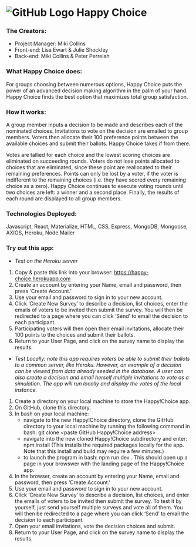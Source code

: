 # ![GitHub Logo](/client/public/images/sunhalf1.png)  Happy Choice   #
### **The Creators:**  
* Project Manager: Miki Collins
* Front-end: Lisa Ewart & Julie Shockley
* Back-end: Miki Collins & Peter Perreiah
### **What Happy Choice does:**
For groups choosing between numerous options, Happy Choice puts the power of an advanced decision making algorithm in the palm of your hand.  Happy Choice finds the best option that maximizes total group satisfaction.   
### **How it works:**
A group member inputs a decision to be made and describes each of the nominated choices.  Invitations to vote on the decision are emailed to group members.  Voters then allocate their 100 preference points between the available choices and submit their ballots.   Happy Choice takes if from there. 

Votes are tallied for each choice and the lowest scoring choices are eliminated on succeeding rounds.   Voters do not lose points allocated to choices that are eliminated, since these point are reallocated to their remaining preferences.  Points can only be lost by a voter, if the voter is indifferent to the remaining choices (i.e. they have scored every remaining choice as a zero).   Happy Choice continues to execute voting rounds until two choices are left: a winner and a second place.  Finally, the results of each round are displayed to all group members.
### **Technologies Deployed:**
Javascript, React, Materialize, HTML, CSS, Express, MongoDB, Mongoose, AXIOS, Heroku, Node Mailer
### **Try out this app:**

* *Test on the Heroku server*
1) Copy & paste this link into your browser:  https://happy-choice.herokuapp.com
2) Create an account by entering your Name, email and password, then press ‘Create Account.’
3) Use your email and password to sign in to your new account.
4) Click ‘Create New Survey’ to describe a decision, list choices, enter the emails of voters to be invited then submit the survey.  You will then be redirected to a page where you can click ‘Send’ to email the decision to each participant.
5) Participating voters will then open their email invitations, allocate their 100 points to the choices and submit their ballots.
6) Return to your User Page, and click on the survey name to display the results.


* *Test Locally: note this app requires voters be able to submit their ballots to a common server, like Heroku.  However, an example of a decision can be viewed from data already seeded in the database.  A user can also create a decision and email herself multiple invitations to vote as a simulation.  The app will run locally and display the votes of the local instance.*
1) Create a directory on your local machine to store the Happy!Choice app.
2) On GitHub, clone this directory.
3) In bash on your local machine:
   * navigate to the new Happy!Choice directory, clone the GitHub directory to your local machine by running the following command in bash:  git clone <paste GitHub Happy!Choice address>
   * navigate into the new cloned Happy!Choice subdirectory and enter: npm install    (This installs the required packages locally for the app.  Note that this install and build may require a few minutes.)
   * to launch the program in bash:  npm run dev .     This should open up a page in your browswer with the landing page of the Happy!Choice app.   
4) In the browser, create an account by entering your Name, email and password, then press ‘Create Account.’
5) Use your email and password to sign in to your new account.
6) Click ‘Create New Survey’ to describe a decision, list choices, and enter the emails of voters to be invited then submit the survey.  To test it by yourself, just send yourself multiple surveys and vote all of them.  You will then be redirected to a page where you can click ‘Send’ to email the decision to each participant.
7) Open your email invitations, vote the decision choices and submit.
8) Return to your User Page, and click on the survey name to display the results.

